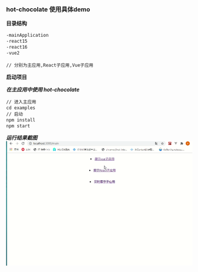 ### hot-chocolate 使用具体demo 

**目录结构**
```
-mainApplication  
-react15 
-react16
-vue2  

// 分别为主应用,React子应用,Vue子应用
```
**启动项目**

***在主应用中使用 hot-chocolate***
```
// 进入主应用
cd examples
// 启动
npm install
npm start 
```
***运行结果截图***
![image](./demo.gif)




